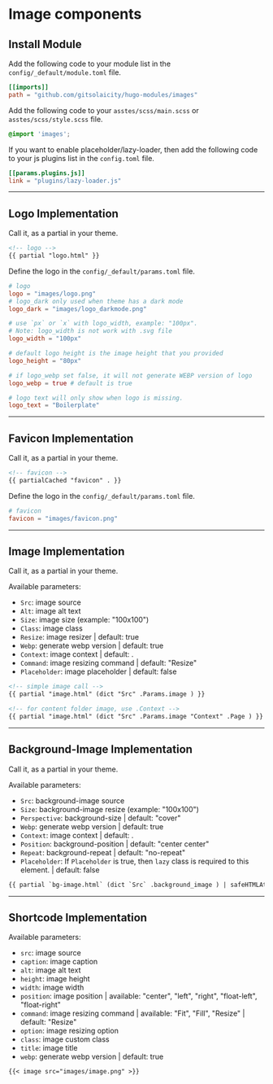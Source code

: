 # Image components

## Install Module

Add the following code to your module list in the `config/_default/module.toml` file.

```toml
[[imports]]
path = "github.com/gitsolaicity/hugo-modules/images"
```

Add the following code to your `asstes/scss/main.scss` or `asstes/scss/style.scss` file.

```scss
@import 'images';
```

If you want to enable placeholder/lazy-loader, then add the following code to your js plugins list in the `config.toml` file.

```toml
[[params.plugins.js]]
link = "plugins/lazy-loader.js"
```

---

## Logo Implementation

Call it, as a partial in your theme.

```html
<!-- logo -->
{{ partial "logo.html" }}
```

Define the logo in the `config/_default/params.toml` file.

```toml
# logo
logo = "images/logo.png"
# logo_dark only used when theme has a dark mode
logo_dark = "images/logo_darkmode.png"

# use `px` or `x` with logo_width, example: "100px".
# Note: logo_width is not work with .svg file
logo_width = "100px"

# default logo height is the image height that you provided
logo_height = "80px"

# if logo_webp set false, it will not generate WEBP version of logo
logo_webp = true # default is true

# logo text will only show when logo is missing.
logo_text = "Boilerplate"
```

---

## Favicon Implementation

Call it, as a partial in your theme.

```html
<!-- favicon -->
{{ partialCached "favicon" . }}
```

Define the logo in the `config/_default/params.toml` file.

```toml
# favicon
favicon = "images/favicon.png"
```

---

## Image Implementation

Call it, as a partial in your theme.

Available parameters:

* `Src`: image source
* `Alt`: image alt text
* `Size`: image size (example: "100x100")
* `Class`: image class
* `Resize`: image resizer | default: true
* `Webp`: generate webp version | default: true
* `Context`: image context | default: .
* `Command`: image resizing command | default: "Resize"
* `Placeholder`: image placeholder | default: false

```html
<!-- simple image call -->
{{ partial "image.html" (dict "Src" .Params.image ) }}

<!-- for content folder image, use .Context -->
{{ partial "image.html" (dict "Src" .Params.image "Context" .Page ) }}
```

---

## Background-Image Implementation

Call it, as a partial in your theme.

Available parameters:

* `Src`: background-image source
* `Size`: background-image resize (example: "100x100")
* `Perspective`: background-size | default: "cover"
* `Webp`: generate webp version | default: true
* `Context`: image context | default: .
* `Position`: background-position | default: "center center"
* `Repeat`: background-repeat | default: "no-repeat"
* `Placeholder`: If `Placeholder` is true, then `lazy` class is required to this element. | default: false

```html
{{ partial `bg-image.html` (dict `Src` .background_image ) | safeHTMLAttr }}
```

---

## Shortcode Implementation

Available parameters:

* `src`: image source
* `caption`: image caption
* `alt`: image alt text
* `height`: image height
* `width`: image width
* `position`: image position | available: "center", "left", "right", "float-left", "float-right"
* `command`: image resizing command | available: "Fit", "Fill", "Resize" | default: "Resize"
* `option`: image resizing option
* `class`: image custom class
* `title`: image title
* `webp`: generate webp version | default: true

```md
{{< image src="images/image.png" >}}
```

